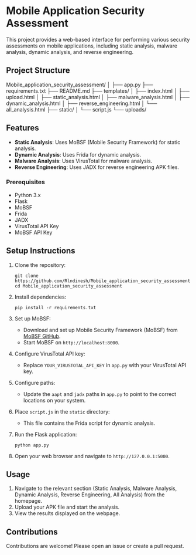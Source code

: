 # Mobile Application Security Assessment

This project provides a web-based interface for performing various security assessments on mobile applications, including static analysis, malware analysis, dynamic analysis, and reverse engineering.

## Project Structure

Mobile_application_security_assessment/
│
├── app.py
├── requirements.txt
├── README.md
├── templates/
│   ├── index.html
│   ├── upload.html
│   ├── static_analysis.html
│   ├── malware_analysis.html
│   ├── dynamic_analysis.html
│   ├── reverse_engineering.html
│   └── all_analysis.html
├── static/
│   └── script.js
└── uploads/
## Features

- **Static Analysis**: Uses MoBSF (Mobile Security Framework) for static analysis.
- **Dynamic Analysis**: Uses Frida for dynamic analysis.
- **Malware Analysis**: Uses VirusTotal for malware analysis.
- **Reverse Engineering**: Uses JADX for reverse engineering APK files.


### Prerequisites

- Python 3.x
- Flask
- MoBSF
- Frida
- JADX
- VirusTotal API Key
- MoBSF API Key
## Setup Instructions

1. Clone the repository:
    ```
    git clone https://github.com/Rlndinesh/Mobile_application_security_assessment.git
    cd Mobile_application_security_assessment
    ```

2. Install dependencies:
    ```
    pip install -r requirements.txt
    ```

3. Set up MoBSF:
    - Download and set up Mobile Security Framework (MoBSF) from [MoBSF GitHub](https://github.com/MobSF/Mobile-Security-Framework-MobSF).
    - Start MoBSF on `http://localhost:8000`.

4. Configure VirusTotal API key:
    - Replace `YOUR_VIRUSTOTAL_API_KEY` in `app.py` with your VirusTotal API key.

5. Configure paths:
    - Update the `aapt` and `jadx` paths in `app.py` to point to the correct locations on your system.

6. Place `script.js` in the `static` directory:
    - This file contains the Frida script for dynamic analysis.

7. Run the Flask application:
    ```
    python app.py
    ```

8. Open your web browser and navigate to `http://127.0.0.1:5000`.

## Usage

1. Navigate to the relevant section (Static Analysis, Malware Analysis, Dynamic Analysis, Reverse Engineering, All Analysis) from the homepage.
2. Upload your APK file and start the analysis.
3. View the results displayed on the webpage.

## Contributions

Contributions are welcome! Please open an issue or create a pull request.


